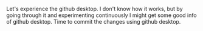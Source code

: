 Let's experience the github desktop. I don't know how it works, but by going through it and experimenting continuously I might get some good info of github desktop. Time to commit the changes using github desktop.